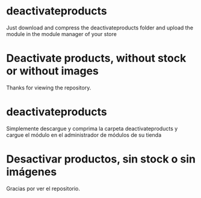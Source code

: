 # deactivateproducts

Just download and compress the deactivateproducts folder and upload the module in the module manager of your store

# Deactivate products, without stock or without images

Thanks for viewing the repository.

# deactivateproducts

Simplemente descargue y comprima la carpeta deactivateproducts y cargue el módulo en el administrador de módulos de su tienda

# Desactivar productos, sin stock o sin imágenes

Gracias por ver el repositorio.
